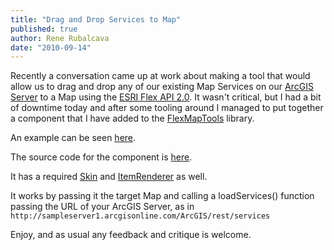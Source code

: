```yaml
---
title: "Drag and Drop Services to Map"
published: true
author: Rene Rubalcava
date: "2010-09-14"
---
```


Recently a conversation came up at work about making a tool that would allow us to drag and drop any of our existing Map Services on our [ArcGIS Server](http://www.esri.com/software/arcgis/arcgisserver/index.html) to a Map using the [ESRI Flex API 2.0](http://help.arcgis.com/en/webapi/flex/index.html). It wasn't critical, but I had a bit of downtime today and after some tooling around I managed to put together a component that I have added to the [Flex](http://github.com/odoe/FlexMapTools)[MapTools](http://github.com/odoe/FlexMapTools) library.

An example can be seen [here](https://odoe.net/thelab/flex/serviceslist/Index.html).

The source code for the component is [here](http://github.com/odoe/FlexMapTools/blob/master/src/net/odoe/FlexMapTools/components/ServiceList.as).

It has a required [Skin](http://github.com/odoe/FlexMapTools/blob/master/src/net/odoe/FlexMapTools/components/skins/ServiceListSkin.mxml) and [ItemRenderer](http://github.com/odoe/FlexMapTools/blob/master/src/net/odoe/FlexMapTools/components/itemRenderers/ServiceListItemRenderer.mxml) as well.

It works by passing it the target Map and calling a loadServices() function passing the URL of your ArcGIS Server, as in `http://sampleserver1.arcgisonline.com/ArcGIS/rest/services`

Enjoy, and as usual any feedback and critique is welcome.
